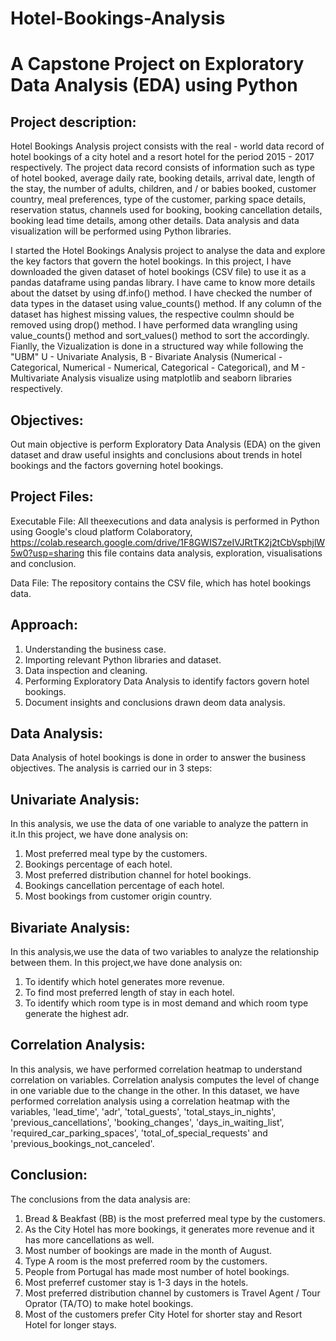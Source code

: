 # Hotel-Bookings-Analysis
# A Capstone Project on Exploratory Data Analysis (EDA) using Python
## Project description:
Hotel Bookings Analysis project consists with the real - world data record of hotel bookings of a city hotel and a resort hotel for the period 2015 - 2017 respectively. The project data record consists of information such as type of hotel booked, average daily rate, booking details, arrival date, length of the stay, the number of adults, children, and / or babies booked, customer country, meal preferences, type of the customer, parking space details, reservation status, channels used for booking, booking cancellation details, booking lead time details, among other details. Data analysis and data visualization will be performed using Python libraries.

I started the Hotel Bookings Analysis project to analyse the data and explore the key factors that govern the hotel bookings. In this project, I have downloaded the given dataset of hotel bookings (CSV file) to use it as a pandas dataframe using pandas library. I have came to know more details about the datset by using df.info() method. I have checked the number of data types in the dataset using value_counts() method. If any column of the dataset has highest missing values, the respective coulmn should be removed using drop() method. I have performed data wrangling using value_counts() method and sort_values() method to sort the accordingly. Fianlly, the Vizualization is done in a structured way while following the "UBM" U - Univariate Analysis, B - Bivariate Analysis (Numerical - Categorical, Numerical - Numerical, Categorical - Categorical), and M - Multivariate Analysis visualize using matplotlib and seaborn libraries respectively.
## Objectives:
Out main objective is perform Exploratory Data Analysis (EDA) on the given dataset and draw useful insights and conclusions about trends in hotel bookings and the factors governing hotel bookings.
## Project Files:
Executable File: All theexecutions and data analysis is performed in Python using Google's cloud platform Colaboratory, https://colab.research.google.com/drive/1F8GWIS7zeIVJRtTK2j2tCbVsphjlW5w0?usp=sharing this file contains data analysis, exploration, visualisations and conclusion.

Data File: The repository contains the CSV file, which has hotel bookings data.
## Approach:
1. Understanding the business case.
2. Importing relevant Python libraries and dataset.
3. Data inspection and cleaning.
4. Performing Exploratory Data Analysis to identify factors govern hotel bookings.
5. Document insights and conclusions drawn deom data analysis.
## Data Analysis:
Data Analysis of hotel bookings is done in order to answer the business objectives. The analysis is carried our in 3 steps:
## Univariate Analysis:
In this analysis, we use the data of one variable to analyze the pattern in it.In this project, we have done analysis on:
1. Most preferred meal type by the customers.
2. Bookings percentage of each hotel.
3. Most preferred distribution channel for hotel bookings.
4. Bookings cancellation percentage of each hotel.
5. Most bookings from customer origin country.
## Bivariate Analysis:
In this analysis,we use the data of two variables to analyze the relationship between them. In this project,we have done analysis on:
1. To identify which hotel generates more revenue.
2. To find most preferred length of stay in each hotel.
3. To identify which room type is in most demand and which room type generate the highest adr.
## Correlation Analysis:
In this analysis, we have performed correlation heatmap to understand correlation on variables. Correlation analysis computes the level of change in one variable due to the change in the other. In this dataset, we have performed correlation analysis using a correlation heatmap with the variables, 'lead_time', 'adr', 'total_guests', 'total_stays_in_nights', 'previous_cancellations', 'booking_changes', 'days_in_waiting_list', 'required_car_parking_spaces', 'total_of_special_requests' and 'previous_bookings_not_canceled'.
## Conclusion:
The conclusions from the data analysis are:
1. Bread & Beakfast (BB) is the most preferred meal type by the customers.
2. As the City Hotel has more bookings, it generates more revenue and it has more cancellations as well.
3. Most number of bookings are made in the month of August.
4. Type A room is the most preferred room by the customers.
5. People from Portugal has made most number of hotel bookings.
6. Most preferref customer stay is 1-3 days in the hotels.
7. Most preferred distribution channel by customers is Travel Agent / Tour Oprator (TA/TO) to make hotel bookings.
8. Most of the customers prefer City Hotel for shorter stay and Resort Hotel for longer stays.
